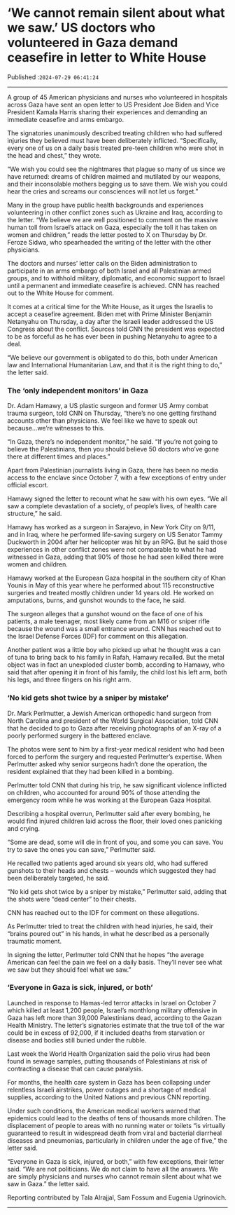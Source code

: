 # ‘We cannot remain silent about what we saw.’ US doctors who volunteered in Gaza demand ceasefire in letter to White House

Published :`2024-07-29 06:41:24`

---

A group of 45 American physicians and nurses who volunteered in hospitals across Gaza have sent an open letter to US President Joe Biden and Vice President Kamala Harris sharing their experiences and demanding an immediate ceasefire and arms embargo.

The signatories unanimously described treating children who had suffered injuries they believed must have been deliberately inflicted. “Specifically, every one of us on a daily basis treated pre-teen children who were shot in the head and chest,” they wrote.

“We wish you could see the nightmares that plague so many of us since we have returned: dreams of children maimed and mutilated by our weapons, and their inconsolable mothers begging us to save them. We wish you could hear the cries and screams our consciences will not let us forget.”

Many in the group have public health backgrounds and experiences volunteering in other conflict zones such as Ukraine and Iraq, according to the letter. “We believe we are well positioned to comment on the massive human toll from Israel’s attack on Gaza, especially the toll it has taken on women and children,” reads the letter posted to X on Thursday by Dr. Feroze Sidwa, who spearheaded the writing of the letter with the other physicians.

The doctors and nurses’ letter calls on the Biden administration to participate in an arms embargo of both Israel and all Palestinian armed groups, and to withhold military, diplomatic, and economic support to Israel until a permanent and immediate ceasefire is achieved. CNN has reached out to the White House for comment.

It comes at a critical time for the White House, as it urges the Israelis to accept a ceasefire agreement. Biden met with Prime Minister Benjamin Netanyahu on Thursday, a day after the Israeli leader addressed the US Congress about the conflict. Sources told CNN the president was expected to be as forceful as he has ever been in pushing Netanyahu to agree to a deal.

“We believe our government is obligated to do this, both under American law and International Humanitarian Law, and that it is the right thing to do,” the letter said.

### The ‘only independent monitors’ in Gaza

Dr. Adam Hamawy, a US plastic surgeon and former US Army combat trauma surgeon, told CNN on Thursday, “there’s no one getting firsthand accounts other than physicians. We feel like we have to speak out because…we’re witnesses to this.

“In Gaza, there’s no independent monitor,” he said. “If you’re not going to believe the Palestinians, then you should believe 50 doctors who’ve gone there at different times and places.”

Apart from Palestinian journalists living in Gaza, there has been no media access to the enclave since October 7, with a few exceptions of entry under official escort.

Hamawy signed the letter to recount what he saw with his own eyes. “We all saw a complete devastation of a society, of people’s lives, of health care structure,” he said.

Hamawy has worked as a surgeon in Sarajevo, in New York City on 9/11, and in Iraq, where he performed life-saving surgery on US Senator Tammy Duckworth in 2004 after her helicopter was hit by an RPG.  But he said those experiences in other conflict zones were not comparable to what he had witnessed in Gaza, adding that 90% of those he had seen killed there were women and children.

Hamawy worked at the European Gaza hospital in the southern city of Khan Younis in May of this year where he performed about 115 reconstructive surgeries and treated mostly children under 14 years old. He worked on amputations, burns, and gunshot wounds to the face, he said.

The surgeon alleges that a gunshot wound on the face of one of his patients, a male teenager, most likely came from an M16 or sniper rifle because the wound was a small entrance wound. CNN has reached out to the Israel Defense Forces (IDF) for comment on this allegation.

Another patient was a little boy who picked up what he thought was a can of tuna to bring back to his family in Rafah, Hamawy recalled. But the metal object was in fact an unexploded cluster bomb, according to Hamawy, who said that after opening it in front of his family, the child lost his left arm, both his legs, and three fingers on his right arm.

### ‘No kid gets shot twice by a sniper by mistake’

Dr. Mark Perlmutter, a Jewish American orthopedic hand surgeon from North Carolina and president of the World Surgical Association, told CNN that he decided to go to Gaza after receiving photographs of an X-ray of a poorly performed surgery in the battered enclave.

The photos were sent to him by a first-year medical resident who had been forced to perform the surgery and requested Perlmutter’s expertise. When Perlmutter asked why senior surgeons hadn’t done the operation, the resident explained that they had been killed in a bombing.

Perlmutter told CNN that during his trip, he saw significant violence inflicted on children, who accounted for around 90% of those attending the emergency room while he was working at the European Gaza Hospital.

Describing a hospital overrun, Perlmutter said after every bombing, he would find injured children laid across the floor, their loved ones panicking and crying.

“Some are dead, some will die in front of you, and some you can save. You try to save the ones you can save,” Perlmutter said.

He recalled two patients aged around six years old, who had suffered gunshots to their heads and chests – wounds which suggested they had been deliberately targeted, he said.

“No kid gets shot twice by a sniper by mistake,” Perlmutter said, adding that the shots were “dead center” to their chests.

CNN has reached out to the IDF for comment on these allegations.

As Perlmutter tried to treat the children with head injuries, he said, their “brains poured out” in his hands, in what he described as a personally traumatic moment.

In signing the letter, Perlmutter told CNN that he hopes “the average American can feel the pain we feel on a daily basis. They’ll never see what we saw but they should feel what we saw.”

### ‘Everyone in Gaza is sick, injured, or both’

Launched in response to Hamas-led terror attacks in Israel on October 7 which killed at least 1,200 people, Israel’s monthlong military offensive in Gaza has left more than 39,000 Palestinians dead, according to the Gazan Health Ministry. The letter’s signatories estimate that the true toll of the war could be in excess of 92,000, if it included deaths from starvation or disease and bodies still buried under the rubble.

Last week the World Health Organization said the polio virus had been found in sewage samples, putting thousands of Palestinians at risk of contracting a disease that can cause paralysis.

For months, the health care system in Gaza has been collapsing under relentless Israeli airstrikes, power outages and a shortage of medical supplies, according to the United Nations and previous CNN reporting.

Under such conditions, the American medical workers warned that epidemics could lead to the deaths of tens of thousands more children. The displacement of people to areas with no running water or toilets “is virtually guaranteed to result in widespread death from viral and bacterial diarrheal diseases and pneumonias, particularly in children under the age of five,” the letter said.

“Everyone in Gaza is sick, injured, or both,” with few exceptions, their letter said. “We are not politicians. We do not claim to have all the answers. We are simply physicians and nurses who cannot remain silent about what we saw in Gaza.” the letter said.

Reporting contributed by Tala Alrajjal, Sam Fossum and Eugenia Ugrinovich.

---

